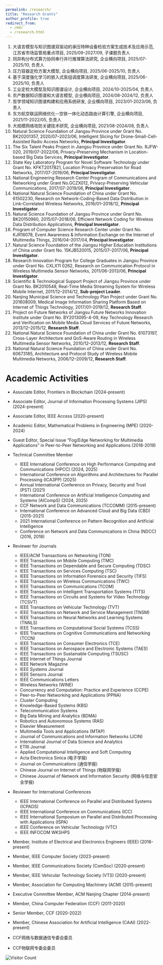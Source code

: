 ```yaml
---
permalink: /research/
title: "Research Grants"
author_profile: true
redirect_from: 
  - /md/
  - /research.html
---
```


1. 大语言模型与知识图谱双驱动的承压特种设备检验方案生成技术及应用示范, 江苏省市场监管局重点项目, 2025/09-2027/09, 子课题负责人
2. 同异构分布式算力协同串行并行推理算法研究, 企业横向项目, 2025/07-2025/10, 负责人
3. 压力容器定检方案大模型, 企业横向项目, 2025/06-2025/10, 负责人
4. 基于深度强化学习的嵌入式泵组调度算法研发, 企业横向项目, 2025/06-2025/10, 负责人
5. 工业定检大模型及知识图谱设计, 企业横向项目, 2024/10-2025/04, 负责人
6. 农产数据知识图谱和大语言模型, 企业横向项目, 2024/08-2024/12, 负责人
7. 哲学领域知识图谱构建和应用系统研发, 企业横向项目, 2023/01-2023/06, 负责人
8. 东方航空联运网络优化--空铁一体化动态路由计算引擎, 企业横向项目, 2021/11-2022/05, 负责人
9. 大规模网络攻防关键技术研究, 企业横向项目, 2021/08-2024/08, 负责人
10. Natural Science Foundation of Jiangsu Province under Grant No. BK20201357, 2020/07–2023/06, Intelligent Slicing for Drone-Small-Cell-Assisted Radio Access Networks, **Principal Investigator**.
11. The Six Talent Peaks Project in Jiangsu Province under Grant No. RJFW-020, 2019/07-2022/06, Privacy-Preserving Mechanism in Location-based Big Data Services, **Principal Investigator**.
12. State Key Laboratory Program for Novel Software Technology under Grant No. KFKT2017B21, Location Privacy Preservation for Road Networks, 2017/07-2019/06, **Principal Investigator**. 
13. National Engineering Research Center Program of Communications and Networking under Grant No.GCZX012, Privacy-Preserving Vehicular Communications, 2017/07-2019/06, **Principal Investigator**.
14. National Natural Science Foundation of China under Grant No. 61502230, Research on Network-Coding-Based Data Distribution in Link-Correlated Wireless Networks, 2016/01–2018/12, **Principal Investigator**. 
15. Natural Science Foundation of Jiangsu Province under Grant No. BK20150960, 2015/07–2018/06, Efficient Network Coding for Wireless Data Distribution Applications, **Principal Investigator**. 
16. Program of Computer Science Research Center under Grant No. KJR16078, Event Awareness & Information Exchange on the Internet of Multimedia Things, 2016/04–2017/04, **Principal Investigator**. 
17. Natural Science Foundation of the Jiangsu Higher Education Institutions of China under Grant No. 15KJB520015, 2015/07–2017/06, **Principal Investigator**. 
18. Research Innovation Program for College Graduates in Jiangsu Province under Grant No. CXLX11 0262, Research on Communication Protocol in Wireless Multimedia Sensor Networks, 2011/06–2013/06, **Principal Investigator**. 
19. Scientific & Technological Support Project of Jiangsu Province under Grant No. BK2010548, Real-Time Media Streaming System for Wireless Mobile Internet, 2011/12–2014/12, **Sub-project Leader**. 
20. Nanjing Municipal Science and Technology Plan Project under Grant No. 201608009, Medical Image Information Sharing Platform Based on Internet of Things Technology, 2017/01–2019/12, **Research Staff**.
21. Project on Future Networks of Jiangsu Future Networks Innovation Institute under Grant No. BY2013095-4-09, Key Technology Research and Verification on Mobile Media Cloud Services of Future Networks, 2013/12–2015/12, **Research Staff**. 
22. National Natural Science Foundation of China under Grant No. 61073197, Cross-Layer Architecture and QoS-Aware Routing in Wireless Multimedia Sensor Networks, 2010/12–2013/12, **Research Staff**. 
23. National Natural Science Foundation of China under Grant No. 60673185, Architecture and Protocol Study of Wireless Mobile Multimedia Networks, 2006/12–2009/12, **Research Staff**. 

# Academic Activities

- Associate Editor, Frontiers in Blockchain (2024-present)
- Associate Editor, Journal of Information Processing Systems (JIPS) (2024-present)
- Associate Editor, IEEE Access (2020-present)
- Academic Editor, Mathematical Problems in Engineering (MPE) (2020-2024)
- Guest Editor, Special Issue “Fog/Edge Networking for Multimedia Applications” in Peer-to-Peer Networking and Applications (2018-2019)
- Technical Committee Member

  - IEEE International Conference on High Performance Computing and Communications (HPCC) (2024, 2025)
  - International Conference on Algorithms and Architectures for Parallel Processing (ICA3PP) (2025)
  - Annual International Conference on Privacy, Security and Trust (PST) (2021)
  - International Conference on Artificial Intelligence Computing and Systems (AICompS) (2024, 2025)
  - CCF Network and Data Communications (TCCOMM) (2015-present)
  - International Conference on Advanced Cloud and Big Data (CBD) (2015-2021)
  - 2021 International Conference on Pattern Recognition and Artificial Intelligence
  - Conference on Network and Data Communications in China (NDCC) (2016, 2018)
- Reviewer for Journals
  - IEEE/ACM Transactions on Networking (TON)
  - IEEE Transactions on Mobile Computing (TMC)
  - IEEE Transactions on Dependable and Secure Computing (TDSC)
  - IEEE Transactions on Services Computing (TSC)
  - IEEE Transactions on Information Forensics and Security (TIFS)
  - IEEE Transactions on Wireless Communications (TWC)
  - IEEE Transactions on Communications (TCOM)
  - IEEE Transactions on Intelligent Transportation Systems (TITS)
  - IEEE Transactions on Circuits and Systems for Video Technology (TCSVT)
  - IEEE Transactions on Vehicular Technology (TVT)
  - IEEE Transactions on Network and Service Management (TNSM)
  - IEEE Transactions on Neural Networks and Learning Systems (TNNLS) 
  - IEEE Transactions on Computational Social Systems (TCSS)
  - IEEE Transactions on Cognitive Communications and Networking (TCCN) 
  - IEEE Transactions on Consumer Electronics (TCE) 
  - IEEE Transactions on Aerospace and Electronic Systems (TAES)
  - IEEE Transactions on Sustainable Computing (TSUSC)
  - IEEE Internet of Things Journal
  - IEEE Network Magazine
  - IEEE Systems Journal
  - IEEE Sensors Journal
  - IEEE Communications Letters
  - Wireless Networks (WINE)
  - Concurrency and Computation: Practice and Experience (CCPE)
  - Peer-to-Peer Networking and Applications (PPNA)
  - Cluster Computing
  - Knowledge-Based Systems (KBS)
  - Telecommunication Systems
  - Big Data Mining and Analytics (BDMA)
  - Robotics and Autonomous Systems (RAS)
  - Elsevier Measurement
  - Multimedia Tools and Applications (MTAP)
  - Journal of Communications and Information Networks (JCIN)
  - International Journal of Data Science and Analytics
  - ETRI Journal
  - Applied Computational Intelligence and Soft Computing
  - Acta Electronica Sinica (电子学报)
  - Journal on Communications (通信学报)
  - Chinese Journal on Internet of Things (物联网学报)
  - Chinese Jouurnal of Network and Information Security (网络与信息安全学报)
- Reviewer for International Conferences
  - IEEE International Conference on Parallel and Distributed Systems (ICPADS)
  - IEEE International Conference on Communications (ICC)
  - IEEE International Symposium on Parallel and Distributed Processing with Applications (ISPA)
  - IEEE Conference on Vehicular Technology (VTC)
  - IEEE INFOCOM WKSHPS
- Member, Institute of Electrical and Electronics Engineers (IEEE) (2018-present)
- Member, IEEE Computer Society (2023-present)
- Member, IEEE Communications Society (ComSoc) (2020-present)
- Member, IEEE Vehicular Technology Society (VTS) (2020-present)
- Member, Association for Computing Machinery (ACM) (2015-present)
- Executive Committee Member, ACM Nanjing Chapter (2014-present)
- Member, China Computer Federation (CCF) (2011-2020)
- Senior Member, CCF (2020-2022)
- Member, Chinese Association for Artificial Intelligence (CAAI) (2022-present)
- CCF网络与数据通信专委会委员
- CCF物联网专委会委员


![Visitor Count](https://profile-counter.glitch.me/shen-hang/count.svg)
